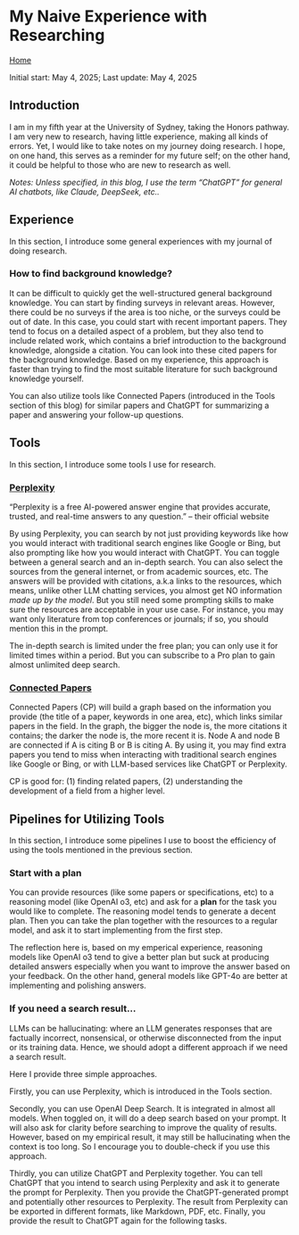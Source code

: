 # My Naive Experience with Researching

[Home](../../index.html)

Initial start: May 4, 2025; Last update: May 4, 2025

## Introduction

I am in my fifth year at the University of Sydney, taking the Honors pathway. I am very new to research, having little experience, making all kinds of errors. Yet, I would like to take notes on my journey doing research. I hope, on one hand, this serves as a reminder for my future self; on the other hand, it could be helpful to those who are new to research as well.

_Notes: Unless specified, in this blog, I use the term “ChatGPT” for general AI chatbots, like Claude, DeepSeek, etc.._

## Experience

In this section, I introduce some general experiences with my journal of doing research.

### How to find background knowledge?

It can be difficult to quickly get the well-structured general background knowledge. You can start by finding surveys in relevant areas. However, there could be no surveys if the area is too niche, or the surveys could be out of date. In this case, you could start with recent important papers. They tend to focus on a detailed aspect of a problem, but they also tend to include related work, which contains a brief introduction to the background knowledge, alongside a citation. You can look into these cited papers for the background knowledge. Based on my experience, this approach is faster than trying to find the most suitable literature for such background knowledge yourself.

You can also utilize tools like Connected Papers (introduced in the Tools section of this blog) for similar papers and ChatGPT for summarizing a paper and answering your follow-up questions.

## Tools

In this section, I introduce some tools I use for research.

### [Perplexity](https://www.perplexity.ai/)

“Perplexity is a free AI-powered answer engine that provides accurate, trusted, and real-time answers to any question.” – their official website

By using Perplexity, you can search by not just providing keywords like how you would interact with traditional search engines like Google or Bing, but also prompting like how you would interact with ChatGPT. You can toggle between a general search and an in-depth search. You can also select the sources from the general internet, or from academic sources, etc. The answers will be provided with citations, a.k.a links to the resources, which means, unlike other LLM chatting services, you almost get NO information _made up by the model_. But you still need some prompting skills to make sure the resources are acceptable in your use case. For instance, you may want only literature from top conferences or journals; if so, you should mention this in the prompt.

The in-depth search is limited under the free plan; you can only use it for limited times within a period. But you can subscribe to a Pro plan to gain almost unlimited deep search.

### [Connected Papers](https://www.connectedpapers.com/)

Connected Papers (CP) will build a graph based on the information you provide (the title of a paper, keywords in one area, etc), which links similar papers in the field. In the graph, the bigger the node is, the more citations it contains; the darker the node is, the more recent it is. Node A and node B are connected if A is citing B or B is citing A. By using it, you may find extra papers you tend to miss when interacting with traditional search engines like Google or Bing, or with LLM-based services like ChatGPT or Perplexity.

CP is good for: (1) finding related papers, (2) understanding the development of a field from a higher level.

## Pipelines for Utilizing Tools

In this section, I introduce some pipelines I use to boost the efficiency of using the tools mentioned in the previous section.

### Start with a plan

You can provide resources (like some papers or specifications, etc) to a reasoning model (like OpenAI o3, etc) and ask for a **plan** for the task you would like to complete. The reasoning model tends to generate a decent plan. Then you can take the plan together with the resources to a regular model, and ask it to start implementing from the first step.

The reflection here is, based on my emperical experience, reasoning models like OpenAI o3 tend to give a better plan but suck at producing detailed answers especially when you want to improve the answer based on your feedback. On the other hand, general models like GPT-4o are better at implementing and polishing answers.

### If you need a search result…

LLMs can be hallucinating: where an LLM generates responses that are factually incorrect, nonsensical, or otherwise disconnected from the input or its training data. Hence, we should adopt a different approach if we need a search result.

Here I provide three simple approaches.

Firstly, you can use Perplexity, which is introduced in the Tools section.

Secondly, you can use OpenAI Deep Search. It is integrated in almost all models. When toggled on, it will do a deep search based on your prompt. It will also ask for clarity before searching to improve the quality of results. However, based on my empirical result, it may still be hallucinating when the context is too long. So I encourage you to double-check if you use this approach.

Thirdly, you can utilize ChatGPT and Perplexity together. You can tell ChatGPT that you intend to search using Perplexity and ask it to generate the prompt for Perplexity. Then you provide the ChatGPT-generated prompt and potentially other resources to Perplexity. The result from Perplexity can be exported in different formats, like Markdown, PDF, etc. Finally, you provide the result to ChatGPT again for the following tasks.

